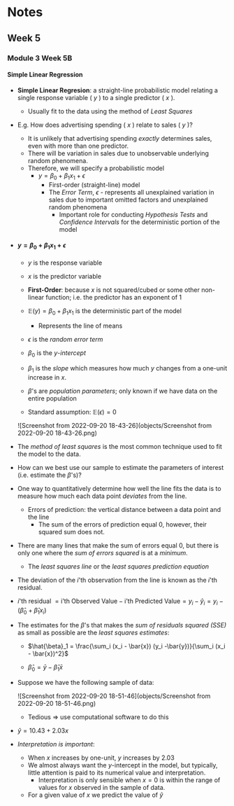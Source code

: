 $$
\newcommand{\pr}{\text{I\kern-0.15em P}}
\newcommand{\Ha}{H_a}
\newcommand{\Ho}{H_0}
\newcommand{\pv}{\text{p-value}}
\newcommand{\ss}{\sum_{i=1}^{n}}
$$


# Notes

## Week 5
### Module 3 Week 5B
#### Simple Linear Regression

- **Simple Linear Regresion**: a straight-line probabilistic model relating a single response variable ( $y$ ) to a single predictor ( $x$ ). 

    - Usually fit to the data using the method of *Least Squares*

- E.g. How does advertising spending ( $x$ ) relate to sales ( $y$ )? 

    - It is unlikely that advertising spending *exactly* determines sales, even with more than one predictor. 
    - There will be variation in sales due to unobservable underlying random phenomena. 
    - Therefore, we will specify a probabilistic model 
        - $y = \beta_0 + \beta_1 x_1 + \epsilon$
            - First-order (straight-line) model
            - The *Error Term*, $\epsilon$ - represents all unexplained variation in sales due to important omitted factors and unexplained random phenomena
                - Important role for conducting *Hypothesis Tests* and *Confidence Intervals* for the deterministic portion of the model


    

- #### $y = \beta_0 + \beta_1 x_1 + \epsilon$

    - $y$ is the response variable 

    - $x$ is the predictor variable 

    - **First-Order**: because $x$ is not squared/cubed or some other non-linear function; i.e. the predictor has an exponent of $1$

    - $\mathbb{E}(y) = \beta_0 + \beta_1 x_1$ is the deterministic part of the model 
        - Represents the line of means

    - $\epsilon$ is the *random error term* 

    - $\beta_0$ is the $y$-*intercept*

    - $\beta_1$ is the *slope* which measures how much $y$ changes from a one-unit increase in $x$.

    - $\beta$'s are *population parameters*; only known if we have data on the entire population

    - Standard assumption: $\mathbb{E}(\epsilon) = 0$

    

    ![Screenshot from 2022-09-20 18-43-26](objects/Screenshot from 2022-09-20 18-43-26.png)




- The *method of least squares* is the most common technique used to fit the model to the data. 

- How can we best use our sample to estimate the parameters of interest (i.e. estimate the $\beta$'s)? 

- One way to quantitatively determine how well the line fits the data is to measure how much each data point *deviates* from the line. 

    - Errors of prediction: the vertical distance between a data point and the line 
        - The sum of the errors of prediction equal $0$, however, their squared sum does not. 

- There are many lines that make the sum of errors equal $0$, but there is only one where the *sum of errors squared* is at a *minimum*. 

    - The *least squares line* or the *least squares prediction equation*

    

- The deviation of the $i$'th observation from the line is known as the $i$'th residual. 

- $i$'th residual $= \text{i'th Observed Value} - \text{i'th Predicted Value} = y_i − \hat{y}_i = y_i − (\hat{\beta}_0 + \hat{\beta}_1 x_i)$

- The estimates for the $\beta$'s that makes the *sum of residuals squared (SSE)* as small as possible are the *least squares estimates*: 

    - $\hat{\beta}_1 = \frac{\sum_i (x_i - \bar{x}) (y_i -\bar{y})}{\sum_i (x_i - \bar{x})^2}$

    - $\hat{\beta}_{0} = \bar{y} - \hat{\beta}_1 \bar{x}$


      

- Suppose we have the following sample of data:

    ![Screenshot from 2022-09-20 18-51-46](objects/Screenshot from 2022-09-20 18-51-46.png)

    - Tedious => use computational software to do this

    

- $\hat{y} = 10.43 + 2.03 x$

- *Interpretation is important*:

    - When $x$ increases by one-unit, $y$ increases by $2.03$
    - We almost always want the $y$-intercept in the model, but typically, little attention is paid to its numerical value and interpretation. 
        - Interpretation is only sensible when $x = 0$ is within the range of values for $x$ observed in the sample of data.
    - For a given value of $x$ we predict the value of $\hat{y}$
